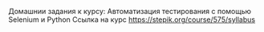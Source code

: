 Домашнии задания к курсу: Автоматизация тестирования с помощью Selenium и Python 
Ссылка на курс https://stepik.org/course/575/syllabus
